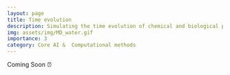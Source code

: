 ```yaml
---
layout: page
title: Time evolution
description: Simulating the time evolution of chemical and biological processes  
img: assets/img/MD_water.gif
importance: 3
category: Core AI &  Computational methods
---
```


<!--- https://en.wikipedia.org/wiki/File:MD_water.gif-->

Coming Soon :alarm_clock:

